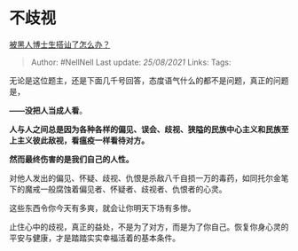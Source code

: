# 不歧视
[被黑人博士生搭讪了怎么办？](https://www.zhihu.com/question/431988576/answer/1624052888)

> Author: #NellNell
Last update: *25/08/2021*
Links:
Tags:

无论是这位题主，还是下面几千号回答，态度语气什么的都不是问题，真正的问题是，

**——没把人当成人看**。

**人与人之间总是因为各种各样的偏见、误会、歧视、狭隘的民族中心主义和民族至上主义彼此敌视，看瘟疫一样看待对方。**

**然而最终伤害的是我们自己的人性。**

对他人发出的偏见、怀疑、歧视、仇恨是杀敌八千自损一万的毒药，如同托尔金笔下的魔戒一般腐蚀着偏见者、怀疑者、歧视者、仇恨者的心灵。

这些东西令你今天有多爽，就会让你明天下场有多惨。

止住心中的歧视，真正的益处，不是为了对方，而是为了你自己。恢复你身心灵的平安与健康，才是踏踏实实幸福活着的基本条件。

